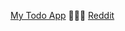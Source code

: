 [My Todo App](https://github.com/RudolfGrill/todo-app)
👨🏼‍💻
[Reddit](https://github.com/green-fox-academy/RudolfGrill/tree/master/week-07/reddit)
